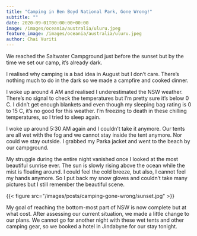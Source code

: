 ```yaml
---
title: "Camping in Ben Boyd National Park, Gone Wrong!"
subtitle: ""
date: 2020-09-01T00:00:00+00:00
image: /images/oceania/australia/uluru.jpeg
feature_image: /images/oceania/australia/uluru.jpeg
author: Chai Vuriti
---
```

We reached the Saltwater Campground just before the sunset but by the time we set our camp, it’s already dark. 

I realised why camping is a bad idea in August but I don’t care. There’s nothing much to do in the dark so we made a campfire and cooked dinner.

I woke up around 4 AM and realised I underestimated the NSW weather. There’s no signal to check the temperatures but I’m pretty sure it’s below 0 C. I didn’t get enough blankets and even though my sleeping bag rating is 0 to 15 C, it’s no good for this weather. I’m freezing to death in these chilling temperatures, so I tried to sleep again.

I woke up around 5:30 AM again and I couldn’t take it anymore. Our tents are all wet with the fog and we cannot stay inside the tent anymore. Nor could we stay outside. I grabbed my Parka jacket and went to the beach by our campground.

My struggle during the entire night vanished once I looked at the most beautiful sunrise ever. The sun is slowly rising above the ocean while the mist is floating around. I could feel the cold breeze, but also, I cannot feel my hands anymore. So I put back my snow gloves and couldn’t take many pictures but I still remember the beautiful scene.

{{< figure src="/images/posts/camping-gone-wrong/sunset.jpg"  >}}

My goal of reaching the bottom-most part of NSW is now complete but at what cost. After assessing our current situation, we made a little change to our plans. We cannot go for another night with these wet tents and other camping gear, so we booked a hotel in Jindabyne for our stay tonight.

